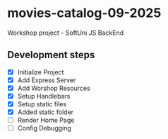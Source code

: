 # movies-catalog-09-2025

Workshop project - SoftUni JS BackEnd

## Development steps

-   [x] Initialize Project
-   [x] Add Express Server
-   [x] Add Worshop Resources
-   [x] Setup Handlebars
-   [x] Setup static files
-   [x] Added static folder
-   [ ] Render Home Page
-   [ ] Config Debugging
